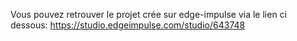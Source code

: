 Vous pouvez retrouver le projet crée sur edge-impulse via le lien ci dessous:
https://studio.edgeimpulse.com/studio/643748

